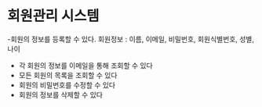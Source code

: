 
# 회원관리 시스템
-회원의 정보를 등록할 수 있다. 
    회원정보 : 이름, 이메일, 비밀번호, 회원식별번호, 성별, 나이 
- 각 회원의 정보를 이메일을 통해 조회할 수 있다
- 모든 회원의 목록을 조회할 수 있다
- 회원의 비밀번호를 수정할 수 있다
- 회원의 정보를 삭제할 수 있다